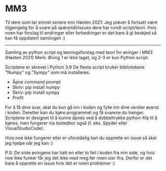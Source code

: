 # MM3

Til dere som tar emnet senere enn Høsten 2021:
Jeg prøver å fortsatt være tilgjengelig for å svare på spørsmål/issues dere har rundt script/teori.
Hvis noen har forslag til endringer eller forbedringer er det bare å gi beskjed så kan få oppdatert samlingen :)

----------------------------------------------------------------------------------------------------

Samling av python script og løsningsforslag med teori for øvinger i MM3 (Høsten 2021)
Merk: Øving 1 er ikke laget, og 2-3 er kun Python script.

Scriptene er skrevet i Python 3.9
De fleste script bruker bibliotekene "Numpy" og "Sympy" som må installeres:
  * Åpne command prompt
  * Skriv: pip install numpy
  * Skriv: pip install sympy
  * Profit
 
For å få dine svar, skal du kun gå inn i koden og fylle inn dine verdier øverst i koden. Deretter kan du kjøre programmet og få svarene du trenger.
Scriptene er designet til å kunne åpnes ved å dobbeltrykke python-fila til å kjøres, men fungerer via texteditor også (f. eks. Spyder eller VisualStudioCode).

Hvis noe ikke fungerer eller er uforståelig kan du opprette en issue så skal jeg hjelpe når jeg kan :)

P.S: De siste øvingene har hatt en eller to feil i koden fra min side, og hvis noe ikke funker får jeg det ikke med meg før noen sier ifra. Derfor er det bare å opprette en issue hvis det er noen problemer :)
